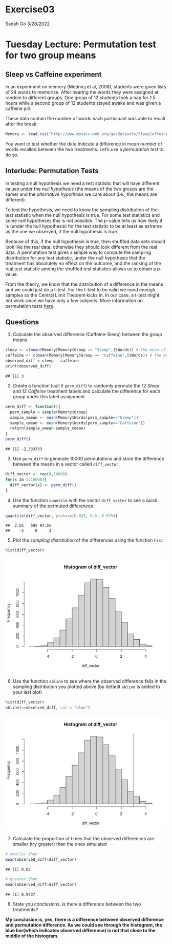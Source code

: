 Exercise03
================
Saeah Go
3/28/2022

# Tuesday Lecture: Permutation test for two group means

## Sleep vs Caffeine experiment

In an experiment on memory (Mednicj et al, 2008), students were given
lists of 24 words to memorize. After hearing the words they were
assigned at random to different groups. One group of 12 students took a
nap for 1.5 hours while a second group of 12 students stayed awake and
was given a caffeine pill.

These data contain the number of words each participant was able to
recall after the break:

``` r
Memory <- read.csv("http://www.mosaic-web.org/go/datasets/SleepCaffeine.csv")
```

You want to test whether the data indicate a difference in mean number
of words recalled between the two treatments. Let’s use a *permutation
test* to do so.

## Interlude: Permutation Tests

In testing a null hypothesis we need a test statistic that will have
different values under the *null hypothesis* (the means of the two
groups are the same) and the *alternative hypothesis* we care about
(i.e., the means are different).

To test the hypothesis, we need to know the sampling distribution of the
test statistic when the null hypothesis is true. For some test
statistics and some null hypotheses this is not possible. The p-value
tells us how likely it is (under the null hypothesis) for the test
statistic to be at least as extreme as the one we observed, if the null
hypothesis is true.

Because of this, if the null hypothesis is true, then shuffled data sets
should look like the real data, otherwise they should look different
from the real data. A permutation test gives a simple way to compute the
sampling distribution for any test statistic, under the null hypothesis
that the treatment has absolutely no effect on the outcome, and the
ranking of the real test statistic among the shuffled test statistics
allows us to obtain a p-value.

From the theory, we know that the distribution of a difference in the
means and we could just do a t-test. For the t-test to be valid we need
enough samples so the Central Limit Theorem kicks in. In our case, a
t-test might not work since we have only a few subjects. More
information on permutation tests
[here](http://faculty.washington.edu/kenrice/sisg/SISG-08-06.pdf).

## Questions

1.  Calculate the observed difference (Caffeine-Sleep) between the group
    means

``` r
sleep <- c(mean(Memory[Memory$Group == "Sleep",]$Words)) # the mean of Sleep
caffeine <- c(mean(Memory[Memory$Group == "Caffeine",]$Words)) # the mean of Caffeine
observed_diff = sleep - caffeine
print(observed_diff)
```

    ## [1] 3

2.  Create a function (call it `perm_diff`) to randomly permute the 12
    *Sleep* and 12 *Caffeine* treatment labels and calculate the
    difference for each group under this label assignment

``` r
perm_diff <- function(){
  perm_sample = sample(Memory$Group) 
  sample_smean <- mean(Memory$Words[perm_sample=="Sleep"])
  sample_cmean <- mean(Memory$Words[perm_sample=="Caffeine"])
  return(sample_smean-sample_cmean)
}
perm_diff()
```

    ## [1] -2.333333

3.  Use `perm_diff` to generate 10000 permutations and store the
    difference between the means in a vector called `diff_vector`.

``` r
diff_vector <- rep(0,10000)
for(x in 1:10000){
  diff_vector[x] <- perm_diff()
}
```

4.  Use the function `quantile` with the vector `diff_vector` to see a
    quick summary of the permuted differences

``` r
quantile(diff_vector, probs=c(0.025, 0.5, 0.975))
```

    ##  2.5%   50% 97.5% 
    ##    -3     0     3

5.  Plot the *sampling distribution* of the differences using the
    function `hist`

``` r
hist(diff_vector)
```

![](Exercise03_files/figure-gfm/unnamed-chunk-6-1.png)<!-- -->

6.  Use the function `abline` to see where the observed difference falls
    in the sampling distribution you plotted above (by default `abline`
    is added to your last plot)

``` r
hist(diff_vector)
abline(v=observed_diff, col = "blue")
```

![](Exercise03_files/figure-gfm/unnamed-chunk-7-1.png)<!-- -->

7.  Calculate the proportion of times that the observed differences are
    smaller (try greater) than the ones simulated

``` r
# smaller than
mean(observed_diff<diff_vector)
```

    ## [1] 0.02

``` r
# greater than
mean(observed_diff>diff_vector)
```

    ## [1] 0.9737

8.  State you conclusions, is there a difference between the two
    treatments?

**My conclusion is, yes, there is a difference between observed
difference and permutation difference. As we could see through the
histogram, the blue bar(which indicates observed difference) is not that
close to the middle of the histogram.**
